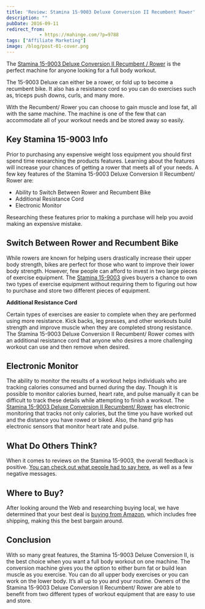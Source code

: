 ```yaml
---
title: 'Review: Stamina 15-9003 Deluxe Conversion II Recumbent Rower'
description: ""
pubDate: 2016-09-11
redirect_from:
            - https://mahinge.com/?p=9788
tags: ["Affiliate Marketing"]
image: /blog/post-01-cover.png
---
```

The [Stamina 15-9003 Deluxe Conversion II Recumbent / Rower](http://web.archive.org/web/20130705081514/http://www.thebestrowingmachines.com/stamina-15-9003-deluxe-conversion-ii-recumbent-rower/%22http://www.amazon.com/gp/product/B000TK4GYW/ref=as_li_qf_sp_asin_tl?ie=UTF8&tag=thebestrowingmachines-20&linkCode=as2&camp=1789&creative=9325&creativeASIN=B000TK4GYW) is the perfect machine for anyone looking for a full body workout.

The 15-9003 Deluxe can either be a rower, or fold up to become a recumbent bike. It also has a resistance cord so you can do exercises such as, triceps push downs, curls, and many more.

With the Recumbent/ Rower you can choose to gain muscle and lose fat, all with the same machine. The machine is one of the few that can accommodate all of your workout needs and be stored away so easily.

## **Key Stamina 15-9003 Info**

Prior to purchasing any expensive weight loss equipment you should first spend time researching the products features. Learning about the features will increase your chances of getting a rower that meets all of your needs. A few key features of the Stamina 15-9003 Deluxe Conversion II Recumbent/ Rower are:

- Ability to Switch Between Rower and Recumbent Bike
- Additional Resistance Cord
- Electronic Monitor

Researching these features prior to making a purchase will help you avoid making an expensive mistake.

## **Switch Between Rower and Recumbent Bike**

While rowers are known for helping users drastically increase their upper body strength, bikes are perfect for those who want to improve their lower body strength. However, few people can afford to invest in two large pieces of exercise equipment. The [Stamina 15-9003](http://web.archive.org/web/20130705081514/http://www.thebestrowingmachines.com/stamina-15-9003-deluxe-conversion-ii-recumbent-rower/%22http://www.amazon.com/gp/product/B000TK4GYW/ref=as_li_qf_sp_asin_tl?ie=UTF8&tag=thebestrowingmachines-20&linkCode=as2&camp=1789&creative=9325&creativeASIN=B000TK4GYW) gives buyers a chance to own two types of exercise equipment without requiring them to figuring out how to purchase and store two different pieces of equipment.

**Additional Resistance Cord**

Certain types of exercises are easier to complete when they are performed using more resistance. Kick backs, leg presses, and other workouts build strength and improve muscle when they are completed strong resistance. The Stamina 15-9003 Deluxe Conversion II Recumbent/ Rower comes with an additional resistance cord that anyone who desires a more challenging workout can use and then remove when desired.

## **Electronic Monitor**

The ability to monitor the results of a workout helps individuals who are tracking calories consumed and burned during the day. Though it is possible to monitor calories burned, heart rate, and pulse manually it can be difficult to track these details while attempting to finish a workout. The [Stamina 15-9003 Deluxe Conversion II Recumbent/ Rower](http://web.archive.org/web/20130705081514/http://www.thebestrowingmachines.com/stamina-15-9003-deluxe-conversion-ii-recumbent-rower/%22http://www.amazon.com/gp/product/B000TK4GYW/ref=as_li_qf_sp_asin_tl?ie=UTF8&tag=thebestrowingmachines-20&linkCode=as2&camp=1789&creative=9325&creativeASIN=B000TK4GYW) has electronic monitoring that tracks not only calories, but the time you have worked out and the distance you have rowed or biked. Also, the hand grip has electronic sensors that monitor heart rate and pulse.

## **What Do Others Think?**

When it comes to reviews on the Stamina 15-9003, the overall feedback is positive. [You can check out what people had to say here](http://web.archive.org/web/20130705081514/http://www.thebestrowingmachines.com/stamina-15-9003-deluxe-conversion-ii-recumbent-rower/%22http://www.amazon.com/gp/product/B000TK4GYW/ref=as_li_qf_sp_asin_tl?ie=UTF8&tag=thebestrowingmachines-20&linkCode=as2&camp=1789&creative=9325&creativeASIN=B000TK4GYW), as well as a few negative messages.

## **Where to Buy?**

After looking around the Web and researching buying local, we have determined that your best deal is [buying from Amazon](http://web.archive.org/web/20130705081514/http://www.amazon.com/gp/product/B000TK4GYW/ref=as_li_qf_sp_asin_tl?ie=UTF8&tag=thebestrowingmachines-20&linkCode=as2&camp=1789&creative=9325&creativeASIN=B000TK4GYW), which includes free shipping, making this the best bargain around.

## **Conclusion**

With so many great features, the Stamina 15-9003 Deluxe Conversion II, is the best choice when you want a full body workout on one machine. The conversion machine gives you the option to either burn fat or build lean muscle as you exercise. You can do all upper body exercises or you can work on the lower body. It’s all up to you and your routine. Owners of the Stamina 15-9003 Deluxe Conversion II Recumbent/ Rower are able to benefit from two different types of workout equipment that are easy to use and store.
